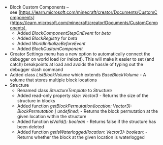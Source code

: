 

-   Block Custom Components – see [https://learn.microsoft.com/minecraft/creator/Documents/CustomComponents](https://learn.microsoft.com/minecraft/creator/Documents/CustomComponents) 
    -   Added _BlockComponentStepOnEvent_ for _beta_
    -   Added _BlockRegistry_ for _beta_
    -   Added _WorldInitializeBeforeEvent_
    -   Added _BlockCustomComponent_
-   Creator Settings menu has a new option to automatically connect the debugger on world load (or /reload). This will make it easier to set (and catch) breakpoints at load and avoids the hassle of typing out the debugger slash command
-   Added class _ListBlockVolume_ which extends _BaseBlockVolume_ \- A volume that stores multiple block locations
-   Structure
    -   Renamed class _StructureTemplate_ to _Structure_
    -   Added read-only property _size: Vector3_ - Returns the size of the structure in blocks
    -   Added function _getBlockPermutation(location: Vector3): BlockPermutation | undefined;_ - Returns the block permutation at the given location within the structure
    -   Added function _isValid(): boolean_ - Returns false if the structure has been deleted
    -   Added function _getIsWaterlogged(location: Vector3): boolean;_ - Returns whether the block at the given location is waterlogged